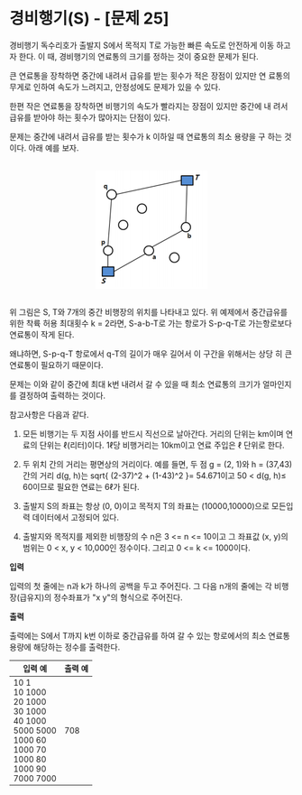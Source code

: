 경비행기(S) - [문제 25]
====================================
경비행기 독수리호가 출발지 S에서 목적지 T로 가능한 빠른 속도로 안전하게 이동
하고자 한다. 이 때, 경비행기의 연료통의 크기를 정하는 것이 중요한 문제가 된다.

큰 연료통을 장착하면 중간에 내려서 급유를 받는 횟수가 적은 장점이 있지만 연
료통의 무게로 인하여 속도가 느려지고, 안정성에도 문제가 있을 수 있다.

한편 작은 연료통을 장착하면 비행기의 속도가 빨라지는 장점이 있지만 중간에 내
려서 급유를 받아야 하는 횟수가 많아지는 단점이 있다.

문제는 중간에 내려서 급유를 받는 횟수가 k 이하일 때 연료통의 최소 용량을 구
하는 것이다. 아래 예를 보자.

<br>
<div align="center">
<img src="./img/path.png" align="center">
</div>
<br>

위 그림은 S, T와 7개의 중간 비행장의 위치를 나타내고 있다. 위 예제에서 중간급유를 위한 착륙 허용 최대횟수 k = 2라면, S-a-b-T로 가는 항로가 S-p-q-T로 가는항로보다 연료통이 작게 된다.

왜냐하면, S-p-q-T 항로에서 q-T의 길이가 매우 길어서 이 구간을 위해서는 상당
히 큰 연료통이 필요하기 때문이다.

문제는 이와 같이 중간에 최대 k번 내려서 갈 수 있을 때 최소 연료통의 크기가
얼마인지를 결정하여 출력하는 것이다.

참고사항은 다음과 같다. 

1) 모든 비행기는 두 지점 사이를 반드시 직선으로 날아간다. 거리의 단위는 km이며 연료의 단위는 ℓ(리터)이다. 1ℓ당 비행거리는 10km이고 연료 주입은 ℓ 단위로 한다.

2) 두 위치 간의 거리는 평면상의 거리이다. 예를 들면, 두 점 g = (2, 1)와 h = (37,43) 간의 거리 d(g, h)는 sqrt{ (2-37)^2 + (1-43)^2 }= 54.671이고 50 < d(g, h)≤ 60이므로 필요한 연료는 6ℓ가 된다.

3) 출발지 S의 좌표는 항상 (0, 0)이고 목적지 T의 좌표는 (10000,10000)으로 모든입력 데이터에서 고정되어 있다.

4) 출발지와 목적지를 제외한 비행장의 수 n은 3 <= n <= 10이고 그 좌표값 (x, y)의 범위는 0 < x, y < 10,000인 정수이다. 그리고 0 <= k <= 1000이다.

**입력** 

입력의 첫 줄에는 n과 k가 하나의 공백을 두고 주어진다. 그 다음 n개의 줄에는
각 비행장(급유지)의 정수좌표가 "x y"의 형식으로 주어진다.

**출력**  

출력에는 S에서 T까지 k번 이하로 중간급유를 하여 갈 수 있는 항로에서의 최소
연료통 용량에 해당하는 정수를 출력한다.

| 입력 예 | 출력 예     |
|---|---|
| 10 1 <br> 10 1000 <br> 20 1000 <br> 30 1000 <br> 40 1000 <br>5000 5000 <br> 1000 60 <br> 1000 70 <br> 1000 80 <br> 1000 90 <br> 7000 7000 | 708 |